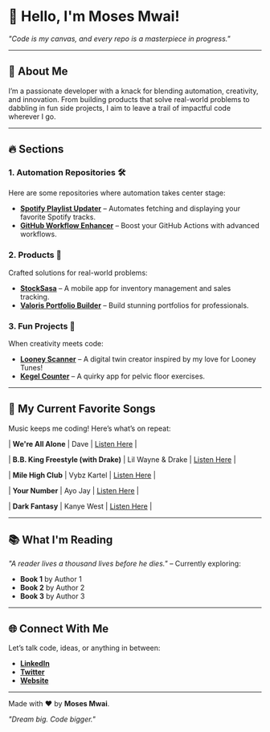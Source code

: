 # 👋 Hello, I'm Moses Mwai!

_"Code is my canvas, and every repo is a masterpiece in progress."_

---

## 🚀 About Me
I’m a passionate developer with a knack for blending automation, creativity, and innovation. From building products that solve real-world problems to dabbling in fun side projects, I aim to leave a trail of impactful code wherever I go.

---

## 🔥 Sections

### **1. Automation Repositories** 🛠️
Here are some repositories where automation takes center stage:
- [**Spotify Playlist Updater**](https://github.com/username/spotify-updater) – Automates fetching and displaying your favorite Spotify tracks.
- [**GitHub Workflow Enhancer**](https://github.com/username/workflow-enhancer) – Boost your GitHub Actions with advanced workflows.

### **2. Products** 🚀
Crafted solutions for real-world problems:
- [**StockSasa**](https://github.com/username/stocksasa) – A mobile app for inventory management and sales tracking.
- [**Valoris Portfolio Builder**](https://github.com/username/valoris-builder) – Build stunning portfolios for professionals.

### **3. Fun Projects** 🎉
When creativity meets code:
- [**Looney Scanner**](https://github.com/username/looney-scanner) – A digital twin creator inspired by my love for Looney Tunes!
- [**Kegel Counter**](https://github.com/username/kegel-counter) – A quirky app for pelvic floor exercises.

---

## 🎵 My Current Favorite Songs
Music keeps me coding! Here’s what’s on repeat:

<!-- start spotify -->
| **We're All Alone** | Dave | [Listen Here](https://open.spotify.com/track/22agj1ppHejR41cUyf7k6v) |

| **B.B. King Freestyle (with Drake)** | Lil Wayne & Drake | [Listen Here](https://open.spotify.com/track/6EW1fwOk4JHmTZKINZsyjB) |

| **Mile High Club** | Vybz Kartel | [Listen Here](https://open.spotify.com/track/4efivRH01IYzHcTyNJgg6E) |

| **Your Number** | Ayo Jay | [Listen Here](https://open.spotify.com/track/5J4FiKDJIdJ8AKx2gaWMt4) |

| **Dark Fantasy** | Kanye West | [Listen Here](https://open.spotify.com/track/7yNK27ZTpHew0c55VvIJgm) |
<!-- end spotify -->

---

## 📚 What I'm Reading
_"A reader lives a thousand lives before he dies."_ – Currently exploring:
- **Book 1** by Author 1
- **Book 2** by Author 2
- **Book 3** by Author 3

---

## 🌐 Connect With Me
Let’s talk code, ideas, or anything in between:
- **[LinkedIn](https://linkedin.com/in/moses-mwai)**
- **[Twitter](https://twitter.com/moses_mwai)**
- **[Website](https://yourwebsite.com)**

---

Made with ❤️ by **Moses Mwai**.

_"Dream big. Code bigger."_
